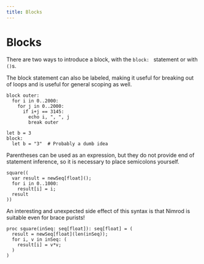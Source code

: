```yaml
---
title: Blocks
---
```


# Blocks

There are two ways to introduce a block, with the `block: ` statement or with `()`s.

The block statement can also be labeled, making it useful for breaking out of loops and is useful for general scoping as well. 

``` nimrod
block outer:
  for i in 0..2000:
    for j in 0..2000:
      if i+j == 3145:
        echo i, ", ", j
        break outer

let b = 3
block:
  let b = "3"  # Probably a dumb idea
```

Parentheses can be used as an expression, but they do not provide end of statement inference, so it is necessary to place semicolons yourself.

``` nimrod
square((
  var result = newSeq[float]();
  for i in 0..1000:
  	result[i] = i;
  result
))
```

An interesting and unexpected side effect of this syntax is that Nimrod is suitable even for brace purists!

``` nimrod
proc square(inSeq: seq[float]): seq[float] = (
  result = newSeq[float](len(inSeq));
  for i, v in inSeq: (
    result[i] = v*v;
  )
)
```